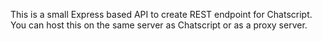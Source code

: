This is a small Express based API to create REST endpoint for Chatscript. You can host this on the same server as Chatscript or as a proxy server.
